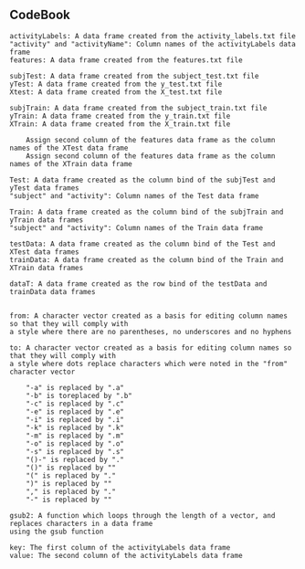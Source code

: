## CodeBook

    activityLabels: A data frame created from the activity_labels.txt file
    "activity" and "activityName": Column names of the activityLabels data frame
    features: A data frame created from the features.txt file
    
    subjTest: A data frame created from the subject_test.txt file
    yTest: A data frame created from the y_test.txt file
    Xtest: A data frame created from the X_test.txt file
    
    subjTrain: A data frame created from the subject_train.txt file
    yTrain: A data frame created from the y_train.txt file
    XTrain: A data frame created from the X_train.txt file
    
        Assign second column of the features data frame as the column names of the XTest data frame
        Assign second column of the features data frame as the column names of the XTrain data frame
    
    Test: A data frame created as the column bind of the subjTest and yTest data frames
    "subject" and "activity": Column names of the Test data frame
    
    Train: A data frame created as the column bind of the subjTrain and yTrain data frames
    "subject" and "activity": Column names of the Train data frame
    
    testData: A data frame created as the column bind of the Test and XTest data frames
    trainData: A data frame created as the column bind of the Train and XTrain data frames
    
    dataT: A data frame created as the row bind of the testData and trainData data frames

    
    from: A character vector created as a basis for editing column names so that they will comply with
    a style where there are no parentheses, no underscores and no hyphens

    to: A character vector created as a basis for editing column names so that they will comply with
    a style where dots replace characters which were noted in the "from" character vector
    
        "-a" is replaced by ".a"
        "-b" is toreplaced by ".b"
        "-c" is replaced by ".c"
        "-e" is replaced by ".e"
        "-i" is replaced by ".i"
        "-k" is replaced by ".k"
        "-m" is replaced by ".m"
        "-o" is replaced by ".o"
        "-s" is replaced by ".s"
        "()-" is replaced by "."
        "()" is replaced by ""
        "(" is replaced by "."
        ")" is replaced by ""
        "," is replaced by "."
        "-" is replaced by ""
    
    gsub2: A function which loops through the length of a vector, and replaces characters in a data frame 
    using the gsub function
    
    key: The first column of the activityLabels data frame
    value: The second column of the activityLabels data frame
